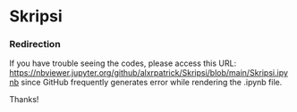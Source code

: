 # Skripsi

### Redirection

If you have trouble seeing the codes, please access this URL:
https://nbviewer.jupyter.org/github/alxrpatrick/Skripsi/blob/main/Skripsi.ipynb
since GitHub frequently generates error while rendering the .ipynb file.

Thanks!
